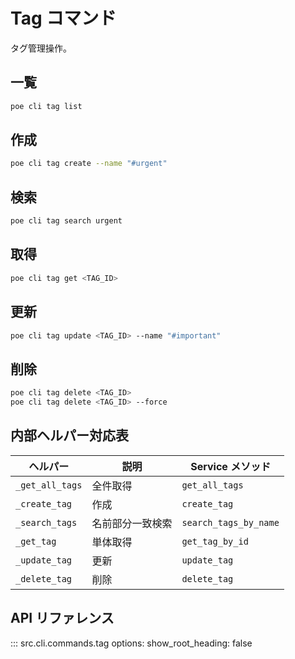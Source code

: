 # Tag コマンド

タグ管理操作。

## 一覧

```bash
poe cli tag list
```

## 作成

```bash
poe cli tag create --name "#urgent"
```

## 検索

```bash
poe cli tag search urgent
```

## 取得

```bash
poe cli tag get <TAG_ID>
```

## 更新

```bash
poe cli tag update <TAG_ID> --name "#important"
```

## 削除

```bash
poe cli tag delete <TAG_ID>
poe cli tag delete <TAG_ID> --force
```

## 内部ヘルパー対応表

| ヘルパー        | 説明             | Service メソッド      |
| --------------- | ---------------- | --------------------- |
| `_get_all_tags` | 全件取得         | `get_all_tags`        |
| `_create_tag`   | 作成             | `create_tag`          |
| `_search_tags`  | 名前部分一致検索 | `search_tags_by_name` |
| `_get_tag`      | 単体取得         | `get_tag_by_id`       |
| `_update_tag`   | 更新             | `update_tag`          |
| `_delete_tag`   | 削除             | `delete_tag`          |

## API リファレンス

::: src.cli.commands.tag
    options:
        show_root_heading: false
